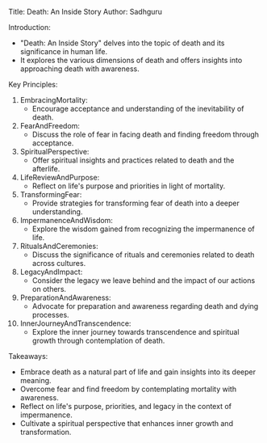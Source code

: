 Title: Death: An Inside Story
Author: Sadhguru

Introduction:
- "Death: An Inside Story" delves into the topic of death and its significance in human life.
- It explores the various dimensions of death and offers insights into approaching death with awareness.

Key Principles:
1. EmbracingMortality:
    - Encourage acceptance and understanding of the inevitability of death.
2. FearAndFreedom:
    - Discuss the role of fear in facing death and finding freedom through acceptance.
3. SpiritualPerspective:
    - Offer spiritual insights and practices related to death and the afterlife.
4. LifeReviewAndPurpose:
    - Reflect on life's purpose and priorities in light of mortality.
5. TransformingFear:
    - Provide strategies for transforming fear of death into a deeper understanding.
6. ImpermanenceAndWisdom:
    - Explore the wisdom gained from recognizing the impermanence of life.
7. RitualsAndCeremonies:
    - Discuss the significance of rituals and ceremonies related to death across cultures.
8. LegacyAndImpact:
    - Consider the legacy we leave behind and the impact of our actions on others.
9. PreparationAndAwareness:
    - Advocate for preparation and awareness regarding death and dying processes.
10. InnerJourneyAndTranscendence:
    - Explore the inner journey towards transcendence and spiritual growth through contemplation of death.

Takeaways:
- Embrace death as a natural part of life and gain insights into its deeper meaning.
- Overcome fear and find freedom by contemplating mortality with awareness.
- Reflect on life's purpose, priorities, and legacy in the context of impermanence.
- Cultivate a spiritual perspective that enhances inner growth and transformation.
